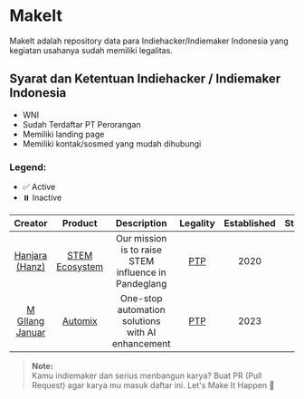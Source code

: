 # MakeIt
MakeIt adalah repository data para Indiehacker/Indiemaker Indonesia yang kegiatan usahanya sudah memiliki legalitas.

## Syarat dan Ketentuan Indiehacker / Indiemaker Indonesia
- WNI
- Sudah Terdaftar PT Perorangan
- Memiliki landing page
- Memiliki kontak/sosmed yang mudah dihubungi

### Legend:
- ✅ Active
- ⏸️ Inactive

| Creator | Product | Description | Legality | Established | Status |
| :-: | :-: | :-: | :-: | :-: | :-: |
| [Hanjara (Hanz)](https://s.id/mashanz) | [STEM Ecosystem](https://mashanz.com) | Our mission is to raise STEM influence in Pandeglang | [PTP](https://ptp.ahu.go.id/profil/cari?q=Mashanz+Sumber+Terbuka&page=1&limit=10) | 2020 | ✅ |
| [M GIlang Januar](https://twitter.com/mgilangjanuar) | [Automix](https://automix.ai) | One-stop automation solutions with AI enhancement | [PTP](https://ptp.ahu.go.id/profil/cari?q=appledore&page=1&limit=10) | 2023 | ✅ |

><strong>Note:</strong><br>Kamu indiemaker dan serius menbangun karya? Buat PR (Pull Request) agar karya mu masuk daftar ini. Let's Make It Happen 🚀

